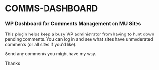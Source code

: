 # COMMS-DASHBOARD

### WP Dashboard for Comments Management on MU Sites

This plugin helps keep a busy WP administrator from having to hunt down pending
comments.  You can log in and see what sites have unmoderated comments (or all
sites if you'd like).  

Send any comments you might have my way.

Thanks


